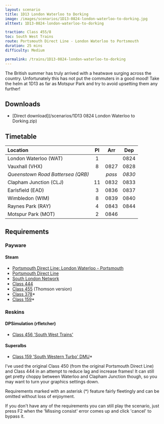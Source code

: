 ```yaml
---
layout: scenario
title: 1D13 London Waterloo to Dorking
image: /images/scenarios/1D13-0824-london-waterloo-to-dorking.jpg
alttext: 1D13-0824-london-waterloo-to-dorking

traction: Class 455/8
toc: South West Trains
route: Portsmouth Direct Line - London Waterloo to Portsmouth
duration: 25 mins
difficulty: Medium

permalink: /trains/1D13-0824-london-waterloo-to-dorking
---
```


The British summer has truly arrived with a heatwave surging across the country. Unfortunately this has not put the commuters in a good mood! Take the helm at 1D13 as far as Motspur Park and try to avoid upsetting them any further!

## Downloads
* [Direct download](/scenarios/1D13 0824 London Waterloo to Dorking.zip)

## Timetable

| Location | Pl | Arr | Dep |
|:-|:-:|:-:|:-:|
| London Waterloo (WAT) | 1 | | 0824 |
| Vauxhall (VHX) | 8 | 0827 | 0828 |
| *Queenstown Road Battersea (QRB)* | | *pass* | *0830* |
| Clapham Junction (CLJ) | 11 | 0832 | 0833 |
| Earlsfield (EAD) | 3 | 0836 | 0837 |
| Wimbledon (WIM) | 8 | 0839 | 0840 |
| Raynes Park (RAY) | 4 | 0843 | 0844 |
| Motspur Park (MOT) | 2 | 0846 | |

## Requirements

### Payware

#### Steam
* [Portsmouth Direct Line: London Waterloo - Portsmouth](https://store.steampowered.com/app/820203/Train_Simulator_Portsmouth_Direct_Line_London_Waterloo__Portsmouth_Route_AddOn/)
* [Portsmouth Direct Line](https://store.steampowered.com/app/65218/Train_Simulator_Portsmouth_Direct_Line_Route_AddOn/)
* [South London Network](https://store.steampowered.com/app/222638/Train_Simulator_South_London_Network_Route_AddOn/)
* [Class 444](https://store.steampowered.com/app/65253/Train_Simulator_South_West_Trains_Class_444_EMU_AddOn/)
* [Class 455](https://store.steampowered.com/app/65229/Train_Simulator_Class_455_EMU_AddOn/) (Thomson version)
* [Class 378](https://store.steampowered.com/app/258663/Train_Simulator_London_Overground_Class_378_Capitalstar_EMU_AddOn/)*
* [Class 159](https://store.steampowered.com/app/222633/Train_Simulator_Network_SouthEast_Class_159_DMU_AddOn/)*

### Reskins

#### DPSimulation (rfletcher)
* [Class 456 'South West Trains'](https://www.dpsimulation.org.uk/rf72reskins.html#RFEMU)

#### Superalbs
* [Class 159 'South Western Turbo' DMU](https://superalbs.weebly.com/class159southwesttrains.html)*

I’ve used the original Class 450 (from the original Portsmouth Direct Line) and Class 444 in an attempt to reduce lag and increase frames! It can still get pretty choppy between Waterloo and Clapham Junction though, so you may want to turn your graphics settings down.

Requirements marked with an asterisk (*) feature fairly fleetingly and can be omitted without loss of enjoyment. 

If you don't have any of the requirements you can still play the scenario, just press F2 when the 'Missing consist' error comes up and click 'cancel' to bypass it.